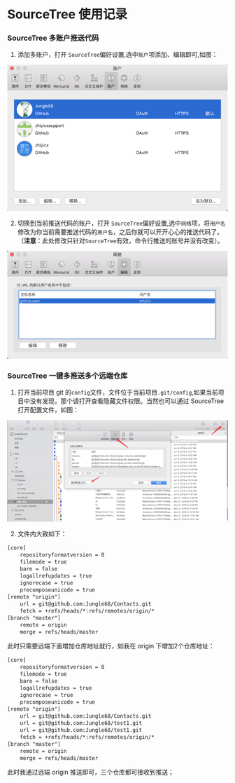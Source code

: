 # SourceTree 使用记录


### SourceTree 多账户推送代码

1. 添加多账户，打开 `SourceTree`偏好设置,选中`账户`项添加、编辑即可,如图：

 ![账户](images/sourcetree-account-setting.png)

2. 切换到当前推送代码的账户，打开 `SourceTree`偏好设置,选中`网络`项，将`用户名`修改为你当前需要推送代码的`用户名`，之后你就可以开开心心的推送代码了。（**注意**：此处修改只针对`SourceTree`有效，命令行推送的账号并没有改变）。

 ![推送账户](images/source-tree-push-accout.png)


### SourceTree 一键多推送多个远端仓库

1. 打开当前项目 git 的`config`文件，文件位于当前项目`.git/config`,如果当前项目中没有发现，那个请打开查看隐藏文件权限。当然也可以通过 SourceTree 打开配置文件，如图：

 ![config](images/source-tree-config.png)

2. 文件内大致如下：

```
[core]
	repositoryformatversion = 0
	filemode = true
	bare = false
	logallrefupdates = true
	ignorecase = true
	precomposeunicode = true
[remote "origin"]
	url = git@github.com:Jungle68/Contacts.git
	fetch = +refs/heads/*:refs/remotes/origin/*
[branch "master"]
	remote = origin
	merge = refs/heads/master

```
此时只需要远端下面增加仓库地址就行，如我在 origin 下增加2个仓库地址：

```
[core]
	repositoryformatversion = 0
	filemode = true
	bare = false
	logallrefupdates = true
	ignorecase = true
	precomposeunicode = true
[remote "origin"]
	url = git@github.com:Jungle68/Contacts.git
	url = git@github.com:Jungle68/test1.git
	url = git@github.com:Jungle68/test1.git
	fetch = +refs/heads/*:refs/remotes/origin/*
[branch "master"]
	remote = origin
	merge = refs/heads/master

```
此时我通过远端 origin 推送即可，三个仓库都可接收到推送；